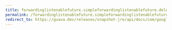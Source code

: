 ```yaml
---
title: forwardinglistenablefuture.simpleforwardinglistenablefuture.delegate
permalink: /forwardinglistenablefuture.simpleforwardinglistenablefuture.delegate/
redirect_to: https://guava.dev/releases/snapshot-jre/api/docs/com/google/common/util/concurrent/ForwardingListenableFuture.SimpleForwardingListenableFuture.html#delegate--
---
```

